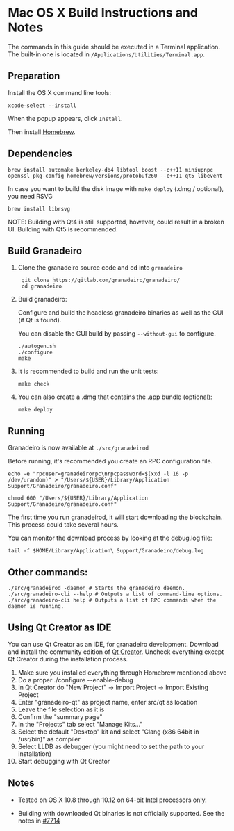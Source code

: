 Mac OS X Build Instructions and Notes
====================================
The commands in this guide should be executed in a Terminal application.
The built-in one is located in `/Applications/Utilities/Terminal.app`.

Preparation
-----------
Install the OS X command line tools:

`xcode-select --install`

When the popup appears, click `Install`.

Then install [Homebrew](http://brew.sh).

Dependencies
----------------------

    brew install automake berkeley-db4 libtool boost --c++11 miniupnpc openssl pkg-config homebrew/versions/protobuf260 --c++11 qt5 libevent

In case you want to build the disk image with `make deploy` (.dmg / optional), you need RSVG

    brew install librsvg

NOTE: Building with Qt4 is still supported, however, could result in a broken UI. Building with Qt5 is recommended.

Build Granadeiro
------------------------

1. Clone the granadeiro source code and cd into `granadeiro`

        git clone https://gitlab.com/granadeiro/granadeiro/
        cd granadeiro

2.  Build granadeiro:

    Configure and build the headless granadeiro binaries as well as the GUI (if Qt is found).

    You can disable the GUI build by passing `--without-gui` to configure.

        ./autogen.sh
        ./configure
        make

3.  It is recommended to build and run the unit tests:

        make check

4.  You can also create a .dmg that contains the .app bundle (optional):

        make deploy

Running
-------

Granadeiro is now available at `./src/granadeirod`

Before running, it's recommended you create an RPC configuration file.

    echo -e "rpcuser=granadeirorpc\nrpcpassword=$(xxd -l 16 -p /dev/urandom)" > "/Users/${USER}/Library/Application Support/Granadeiro/granadeiro.conf"

    chmod 600 "/Users/${USER}/Library/Application Support/Granadeiro/granadeiro.conf"

The first time you run granadeirod, it will start downloading the blockchain. This process could take several hours.

You can monitor the download process by looking at the debug.log file:

    tail -f $HOME/Library/Application\ Support/Granadeiro/debug.log

Other commands:
-------

    ./src/granadeirod -daemon # Starts the granadeiro daemon.
    ./src/granadeiro-cli --help # Outputs a list of command-line options.
    ./src/granadeiro-cli help # Outputs a list of RPC commands when the daemon is running.

Using Qt Creator as IDE
------------------------
You can use Qt Creator as an IDE, for granadeiro development.
Download and install the community edition of [Qt Creator](https://www.qt.io/download/).
Uncheck everything except Qt Creator during the installation process.

1. Make sure you installed everything through Homebrew mentioned above
2. Do a proper ./configure --enable-debug
3. In Qt Creator do "New Project" -> Import Project -> Import Existing Project
4. Enter "granadeiro-qt" as project name, enter src/qt as location
5. Leave the file selection as it is
6. Confirm the "summary page"
7. In the "Projects" tab select "Manage Kits..."
8. Select the default "Desktop" kit and select "Clang (x86 64bit in /usr/bin)" as compiler
9. Select LLDB as debugger (you might need to set the path to your installation)
10. Start debugging with Qt Creator

Notes
-----

* Tested on OS X 10.8 through 10.12 on 64-bit Intel processors only.

* Building with downloaded Qt binaries is not officially supported. See the notes in [#7714](https://github.com/bitcoin/bitcoin/issues/7714)
